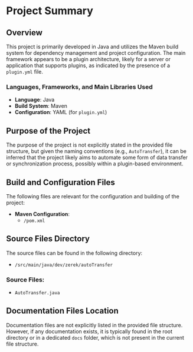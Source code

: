 # Project Summary

## Overview
This project is primarily developed in Java and utilizes the Maven build system for dependency management and project configuration. The main framework appears to be a plugin architecture, likely for a server or application that supports plugins, as indicated by the presence of a `plugin.yml` file.

### Languages, Frameworks, and Main Libraries Used
- **Language**: Java
- **Build System**: Maven
- **Configuration**: YAML (for `plugin.yml`)

## Purpose of the Project
The purpose of the project is not explicitly stated in the provided file structure, but given the naming conventions (e.g., `AutoTransfer`), it can be inferred that the project likely aims to automate some form of data transfer or synchronization process, possibly within a plugin-based environment.

## Build and Configuration Files
The following files are relevant for the configuration and building of the project:
- **Maven Configuration**: 
  - `/pom.xml`

## Source Files Directory
The source files can be found in the following directory:
- `/src/main/java/dev/zerek/autoTransfer`

### Source Files:
- `AutoTransfer.java`

## Documentation Files Location
Documentation files are not explicitly listed in the provided file structure. However, if any documentation exists, it is typically found in the root directory or in a dedicated `docs` folder, which is not present in the current file structure.